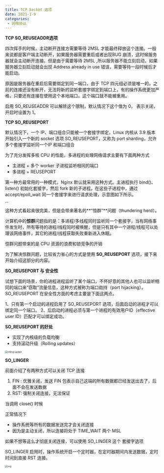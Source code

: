 ```yaml
---
title: TCP Socket 选项
date: 2021-1-9
categories:
 - 网络协议
---
```




**TCP SO_REUSEADDR选项**

四次挥手的时候，主动断开连接方需要等待 2MSL 才能最终释放这个连接。一般来说都是客户端主动断开，如果服务器需要重启或者出现BUG 崩溃，这时候服务器就会主动断开连接。但是由于需要等待 2MSL ,所以服务器不能立刻启动，如果服务器立刻启动就会出现 Address already in use 错误，需要等待一段时候后才能启动。

原因是服务器在重启后需要绑定到同一端口，由于 TCP 四元组必须是唯一的，之前的连接还没有断开，无法将新的监听套接字绑定到端口上，有的操作系统更加严格，只要还有连接在使用这个本地端口，这个端口就不能被重用。

启用 SO_REUSEADDR 可以解除这个限制，默认情况下这个值为 0， 表示关闭，开启时设置为 1。

**TCP SO_REUSEPORT**

默认情况下，一个 IP、端口组合只能被一个套接字绑定，Linux 内核从 3.9 版本开始引入一个新的 socket 选项 SO_REUSEPORT，又称为 port sharding，允许多个套接字监听同一个IP 和端口组合

为了充分发挥多核 CPU 的性能，多进程的处理网络请求主要有下面两种方式

- 主进程 + 多个 worker 子进程监听相同的端口
- 多进程 + REUSEPORT

第一种方最常用的一种模式，Nginx 默认就采用这种方式。主进程执行 bind()、listen() 初始化套接字，然后 fork 新的子进程。在这些子进程中，通过 accept/epoll_wait 同一个套接字来进行请求处理，示意图如下所示。

<img src="https://user-gold-cdn.xitu.io/2020/1/31/16ffa53ee520a443?imageslim" alt="img" style="zoom:25%;" />

这种方式看起来很完美，但是会带来著名的**“惊群”**问题（thundering herd）。

计算机中的**惊群**问题指的是：多进程/多线程同时监听同一个套接字，当有网络事件发生时，所有等待的进程/线程同时被唤醒，但是只有其中一个进程/线程可以处理该网络事件，其它的进程/线程获取失败重新进入休眠。

惊群问题带来的是 CPU 资源的浪费和锁竞争的开销

为了解决惊群问题，比较省力省心的方式是使用 **SO_REUSEPORT** 选项，接下来开始介绍这部分的内容。



**SO_REUSEPORT 与 安全性**

试想下面的场景，你的进程进程监听了某个端口，不怀好意的其他人也可以监听相同的端口来“窃取”流量信息，这种方式被称为端口劫持（port hijacking）。SO_REUSEPORT 在安全性方面的考虑主要是下面这两点。

1、只有第一个启动的进程启用了 SO_REUSEPORT 选项，后面启动的进程才可以绑定同一个端口。 2、后启动的进程必须与第一个进程的有效用户ID（effective user ID）匹配才可以绑定成功。

**SO_REUSEPORT 的好处**

- 实现了内核级的负载均衡
- 支持滚动升级（Rolling updates）

<img src="https://user-gold-cdn.xitu.io/2020/1/31/16ffa53f205214ae?imageView2/0/w/1280/h/960/format/webp/ignore-error/1" alt="rolling-update" style="zoom: 50%;" />

**SO_LINGER**

前面介绍了有两种方式可以关闭 TCP 连接

1. FIN : 优雅关闭，发送 FIN 包表示自己这端的所有数据都已经发送出去了，后面不会在发送数据
2. RST: 强制关闭连接，无法保证

当调用 close() 时候

正常情况下

- 操作系统等所有的数据发送完才会关闭连接
- 因为是主动关闭，所以连接将处于 TIME_WAIT 两个 MSL

如果不想等这么才彻底关闭连接，可以使用 SO_LINGER 这个 套接字选项

SO_LINGER 启用时，操作系统开启一个定时器，在定时器期间内发送数据，定时时间到直接 RST 连接。

<img src="https://user-gold-cdn.xitu.io/2019/4/9/16a02b91ae14ef21?imageView2/0/w/1280/h/960/format/webp/ignore-error/1" alt="img" style="zoom:50%;" />